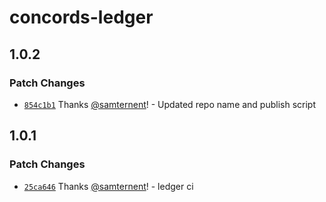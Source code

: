 # concords-ledger

## 1.0.2

### Patch Changes

- [`854c1b1`](https://github.com/samternent/home/commit/854c1b1f4a66ea14594602b99af50df4d6b6946c) Thanks [@samternent](https://github.com/samternent)! - Updated repo name and publish script

## 1.0.1

### Patch Changes

- [`25ca646`](https://github.com/samternent/home/commit/25ca646139237a1034c84ab599122bce9ab4638a) Thanks [@samternent](https://github.com/samternent)! - ledger ci
